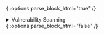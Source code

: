 {::options parse_block_html="true" /}
<div class="collapse">
<details><summary markdown="span">Vulnerability Scanning</summary>
<br>

  <span style="color:#0000CD">**Overview:**</span>

  This demonstrating consists of:
  1. Deploy & run latest scanner on remote nodes
  1. Collect report and generate an issue with findings
  
  The [tsunami security scanning project](https://github.com/google/tsunami-security-scanner/blob/master/docs/orchestration.md) is used as the scanning tool. It is usually used to scan running containers from within the same pod in K8s. This project modifies that paradigm by deploying it on a remote VM and running it there. [Tenable](https://www.tenable.com/) was also considered. After scanning we build an issue in Jira (another ticketing system like ServiceNow would be comparable).


  <span style="color:#228B22">**Takeaways:**</span>

  1. Use the same scanning tool used for container infrastructure on VMs
  1. Integrate with existing chat/issue systems
  1. Orchestration handled with ansible and Tower.

  <span style="color:#a50000">**Video Demonstration:**</span>

  [![DEMO](http://img.youtube.com/vi/YDi-5i2kEfU/0.jpg)](https://youtu.be/YDi-5i2kEfU "Vulnerability Scanning Demo"){:target="_blank"}

</details>
</div>
{::options parse_block_html="false" /}
